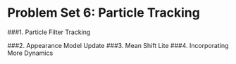 # Problem Set 6: Particle Tracking

###1. Particle Filter Tracking
<!-- ##### a) X and Y image gradients  -->
<!-- <img src="input/simA.jpg" width="200"> -->
<!-- <img src="output/ps4-1-a-1.png" width="400">   -->

###2. Appearance Model Update
###3. Mean Shift Lite
###4. Incorporating More Dynamics
